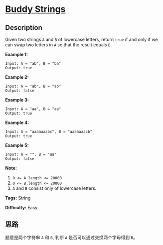 # [Buddy Strings][title]

## Description

Given two strings `A` and `B` of lowercase letters, return `true` if and only if we can swap two letters in `A` so that the result equals `B`.

**Example 1:**

```
Input: A = "ab", B = "ba"
Output: true
```

**Example 2:**

```
Input: A = "ab", B = "ab"
Output: false
```

**Example 3:**

```
Input: A = "aa", B = "aa"
Output: true
```

**Example 4:**

```
Input: A = "aaaaaaabc", B = "aaaaaaacb"
Output: true
```

**Example 5:**

```
Input: A = "", B = "aa"
Output: false
```

**Note:**

1. `0 <= A.length <= 20000`
2. `0 <= B.length <= 20000`
3. `A` and `B` consist only of lowercase letters.

**Tags:** String

**Difficulty:** Easy

## 思路

题意是两个字符串 `A` 和 `B`, 判断 `A` 是否可以通过交换两个字母得到 `B`。

``` java

```

[title]: https://leetcode.com/problems/buddy-strings
